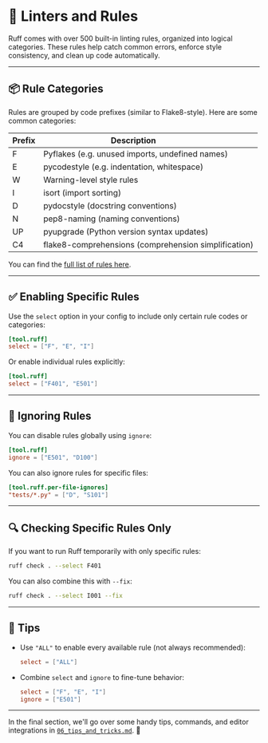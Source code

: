 # 🧠 Linters and Rules

Ruff comes with over 500 built-in linting rules, organized into logical categories. These rules help catch common errors, enforce style consistency, and clean up code automatically.

---

## 📦 Rule Categories

Rules are grouped by code prefixes (similar to Flake8-style). Here are some common categories:

| Prefix | Description               |
|--------|----------------------------|
| F      | Pyflakes (e.g. unused imports, undefined names) |
| E      | pycodestyle (e.g. indentation, whitespace)      |
| W      | Warning-level style rules                       |
| I      | isort (import sorting)                          |
| D      | pydocstyle (docstring conventions)              |
| N      | pep8-naming (naming conventions)                |
| UP     | pyupgrade (Python version syntax updates)       |
| C4     | flake8-comprehensions (comprehension simplification) |

You can find the [full list of rules here](https://docs.astral.sh/ruff/rules/).

---

## ✅ Enabling Specific Rules

Use the `select` option in your config to include only certain rule codes or categories:

```toml
[tool.ruff]
select = ["F", "E", "I"]
```

Or enable individual rules explicitly:

```toml
[tool.ruff]
select = ["F401", "E501"]
```

---

## 🚫 Ignoring Rules

You can disable rules globally using `ignore`:

```toml
[tool.ruff]
ignore = ["E501", "D100"]
```

You can also ignore rules for specific files:

```toml
[tool.ruff.per-file-ignores]
"tests/*.py" = ["D", "S101"]
```

---

## 🔍 Checking Specific Rules Only

If you want to run Ruff temporarily with only specific rules:

```bash
ruff check . --select F401
```

You can also combine this with `--fix`:

```bash
ruff check . --select I001 --fix
```

---

## 🧠 Tips

- Use `"ALL"` to enable every available rule (not always recommended):

  ```toml
  select = ["ALL"]
  ```
- Combine `select` and `ignore` to fine-tune behavior:

  ```toml
  select = ["F", "E", "I"]
  ignore = ["E501"]
  ```

---

In the final section, we'll go over some handy tips, commands, and editor integrations in [`06_tips_and_tricks.md`](06_tips_and_tricks.md). 🎯

